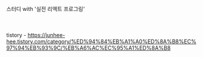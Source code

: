 스터디 with '실전 리액트 프로그링'
<br/>
<br/>
<br/>
<br/>
tistory - https://junhee-hee.tistory.com/category/%ED%94%84%EB%A1%A0%ED%8A%B8%EC%97%94%EB%93%9C/%EB%A6%AC%EC%95%A1%ED%8A%B8
